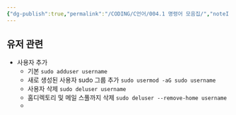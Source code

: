 ```yaml
---
{"dg-publish":true,"permalink":"/CODING/C언어/004.1 명령어 모음집/","noteIcon":"2"}
---
```


## 유저 관련
- 사용자  추가
	- 기본  `sudo adduser username`
	- 새로 생성된 사용자 sudo 그룹 추가 `sudo usermod -aG sudo username`
	- 사용자 삭제 `sudo deluser username`
	- 홈디렉토리 및 메일 스풀까지 삭제 `sudo deluser --remove-home username`
	- 

